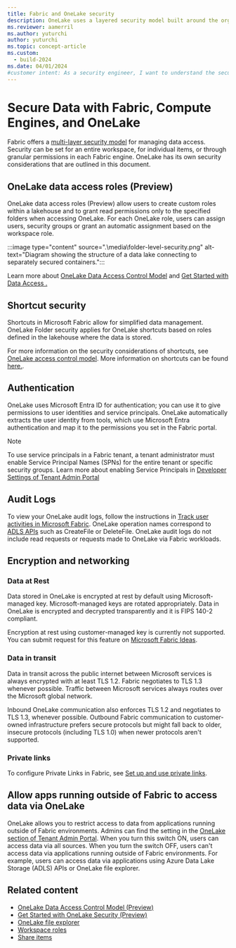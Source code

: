 ```yaml
---
title: Fabric and OneLake security
description: OneLake uses a layered security model built around the organizational structure of experiences within Microsoft Fabric. Learn more about OneLake security.
ms.reviewer: aamerril
ms.author: yuturchi
author: yuturchi
ms.topic: concept-article
ms.custom:
  - build-2024
ms.date: 04/01/2024
#customer intent: As a security engineer, I want to understand the security features and considerations of Fabric and OneLake so that I can ensure the confidentiality and integrity of the data stored in the lakehouse.
---
```


# Secure Data with Fabric, Compute Engines, and OneLake

Fabric offers a [multi-layer security model](../../security/permission-model.md) for managing data access. Security can be set for an entire workspace, for individual items, or through granular permissions in each Fabric engine. OneLake has its own security considerations that are outlined in this document.

## OneLake data access roles (Preview)

OneLake data access roles (Preview) allow users to create custom roles within a lakehouse and to grant read permissions only to the specified folders when accessing OneLake. For each OneLake role, users can assign users, security groups or grant an automatic assignment based on the workspace role.

:::image type="content" source=".\media\folder-level-security.png" alt-text="Diagram showing the structure of a data lake connecting to separately secured containers.":::

Learn more about [OneLake Data Access Control Model](./data-access-control-model.md) and [Get Started with Data Access .](./get-started-data-access-roles.md)

## Shortcut security

Shortcuts in Microsoft Fabric allow for simplified data management.
OneLake Folder security applies for OneLake shortcuts based on roles defined in the lakehouse where the data is stored.

For more information on the security considerations of shortcuts, see [OneLake access control model](./data-access-control-model.md). More information on shortcuts can be found [here.](../onelake-shortcuts.md#types-of-shortcuts).

## Authentication

OneLake uses Microsoft Entra ID for authentication; you can use it to give permissions to user identities and service principals. OneLake automatically extracts the user identity from tools, which use Microsoft Entra authentication and map it to the permissions you set in the Fabric portal.

> [!NOTE]
> To use service principals in a Fabric tenant, a tenant administrator must enable Service Principal Names (SPNs) for the entire tenant or specific security groups. Learn more about enabling Service Principals in [Developer Settings of Tenant Admin Portal](../../admin/tenant-settings-index.md#developer-settings)

## Audit Logs

To view your OneLake audit logs, follow the instructions in [Track user activities in Microsoft Fabric](/fabric/admin/track-user-activities). OneLake operation names correspond to [ADLS APIs](/rest/api/storageservices/data-lake-storage-gen2) such as CreateFile or DeleteFile.  OneLake audit logs do not include read requests or requests made to OneLake via Fabric workloads.

## Encryption and networking

### Data at Rest

Data stored in OneLake is encrypted at rest by default using Microsoft-managed key. Microsoft-managed keys are rotated appropriately. Data in OneLake is encrypted and decrypted transparently and it is FIPS 140-2 compliant.

Encryption at rest using customer-managed key is currently not supported. You can submit request for this feature on [Microsoft Fabric Ideas](https://ideas.fabric.microsoft.com/).

### Data in transit

Data in transit across the public internet between Microsoft services is always encrypted with at least TLS 1.2. Fabric negotiates to TLS 1.3 whenever possible. Traffic between Microsoft services always routes over the Microsoft global network.

Inbound OneLake communication also enforces TLS 1.2 and negotiates to TLS 1.3, whenever possible. Outbound Fabric communication to customer-owned infrastructure prefers secure protocols but might fall back to older, insecure protocols (including TLS 1.0) when newer protocols aren't supported.

### Private links

To configure Private Links in Fabric, see [Set up and use private links](/fabric/security/security-private-links-use).

## Allow apps running outside of Fabric to access data via OneLake

OneLake allows you to restrict access to data from applications running outside of Fabric environments. Admins can find the setting in the [OneLake section of Tenant Admin Portal](../../admin/tenant-settings-index.md#onelake-settings).
When you turn this switch ON, users can access data via all sources. When you turn the switch OFF, users can't access data via applications running outside of Fabric environments. For example, users can access data via applications using Azure Data Lake Storage (ADLS) APIs or OneLake file explorer.

## Related content

- [OneLake Data Access Control Model (Preview)](./data-access-control-model.md)
- [Get Started with OneLake Security (Preview)](./get-started-security.md)
- [OneLake file explorer](../onelake-file-explorer.md)
- [Workspace roles](../../get-started/roles-workspaces.md)
- [Share items](../../get-started/share-items.md)
